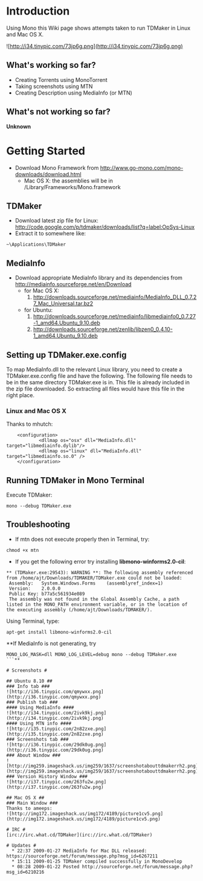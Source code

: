 

# Introduction #

Using Mono this Wiki page shows attempts taken to run TDMaker in Linux and Mac OS X.

![http://i34.tinypic.com/73jp6g.png](http://i34.tinypic.com/73jp6g.png)

## What's working so far? ##
  * Creating Torrents using MonoTorrent
  * Taking screenshots using MTN
  * Creating Description using MediaInfo (or MTN)

## What's not working so far? ##
**Unknown**

# Getting Started #
  * Download Mono Framework from http://www.go-mono.com/mono-downloads/download.html
    * Mac OS X: the assemblies will be in /Library/Frameworks/Mono.framework

## TDMaker ##
  * Download latest zip file for Linux: http://code.google.com/p/tdmaker/downloads/list?q=label:OpSys-Linux
  * Extract it to somewhere like:
```
~\Applications\TDMaker
```

## MediaInfo ##
  * Download appropriate MediaInfo library and its dependencies from http://mediainfo.sourceforge.net/en/Download
    * for Mac OS X:
      1. http://downloads.sourceforge.net/mediainfo/MediaInfo_DLL_0.7.27_Mac_Universal.tar.bz2
    * for Ubuntu:
      1. http://downloads.sourceforge.net/mediainfo/libmediainfo0_0.7.27-1_amd64.Ubuntu_9.10.deb
      1. http://downloads.sourceforge.net/zenlib/libzen0_0.4.10-1_amd64.Ubuntu_9.10.deb

## Setting up TDMaker.exe.config ##
To map MediaInfo.dll to the relevant Linux library, you need to create a TDMaker.exe.config file and have the following. The following file needs to be in the same directory TDMaker.exe is in. This file is already included in the zip file downloaded. So extracting all files would have this file in the right place.

### Linux and Mac OS X ###
Thanks to mhutch:
```
    <configuration>
            <dllmap os="osx" dll="MediaInfo.dll" target="libmediainfo.dylib"/>
            <dllmap os="linux" dll="MediaInfo.dll" target="libmediainfo.so.0" />
    </configuration>
```

## Running TDMaker in Mono Terminal ##
Execute TDMaker:
```
mono --debug TDMaker.exe
```

## Troubleshooting ##
  * If mtn does not execute properly then in Terminal, try:
```
chmod +x mtn
```
  * If you get the following error try installing **libmono-winforms2.0-cil**:
```
** (TDMaker.exe:29543): WARNING **: The following assembly referenced from /home/ajt/Downloads/TDMAKER/TDMaker.exe could not be loaded:
 Assembly:   System.Windows.Forms    (assemblyref_index=1)
 Version:    2.0.0.0
 Public Key: b77a5c561934e089
 The assembly was not found in the Global Assembly Cache, a path listed in the MONO_PATH environment variable, or in the location of the executing assembly (/home/ajt/Downloads/TDMAKER/).
```
Using Terminal, type:
```
apt-get install libmono-winforms2.0-cil
```
**If MediaInfo is not generating, try
```
MONO_LOG_MASK=dll MONO_LOG_LEVEL=debug mono --debug TDMaker.exe
```**

# Screenshots #

## Ubuntu 8.10 ##
### Info tab ###
![http://i36.tinypic.com/qmywxx.png](http://i36.tinypic.com/qmywxx.png)
### Publish tab ###
#### Using MediaInfo ####
![http://i34.tinypic.com/2ivk9kj.png](http://i34.tinypic.com/2ivk9kj.png)
#### Using MTN info ####
![http://i35.tinypic.com/2n82zxe.png](http://i35.tinypic.com/2n82zxe.png)
### Screenshots tab ###
![http://i36.tinypic.com/29dk0ug.png](http://i36.tinypic.com/29dk0ug.png)
### About Window ###
![http://img259.imageshack.us/img259/1637/screenshotabouttdmakerrh2.png](http://img259.imageshack.us/img259/1637/screenshotabouttdmakerrh2.png)
### Version History Window ###
![http://i37.tinypic.com/263fu2w.png](http://i37.tinypic.com/263fu2w.png)

## Mac OS X ##
### Main Window ###
Thanks to ameeps:
![http://img172.imageshack.us/img172/4189/picture1cv5.png](http://img172.imageshack.us/img172/4189/picture1cv5.png)

# IRC #
[irc://irc.what.cd/TDMaker](irc://irc.what.cd/TDMaker)

# Updates #
  * 22:37 2009-01-27 MediaInfo for Mac DLL released: https://sourceforge.net/forum/message.php?msg_id=6267211
  * 15:11 2009-01-25 TDMaker compiled successfully in MonoDevelop
  * 08:28 2009-01-22 Posted http://sourceforge.net/forum/message.php?msg_id=6210216